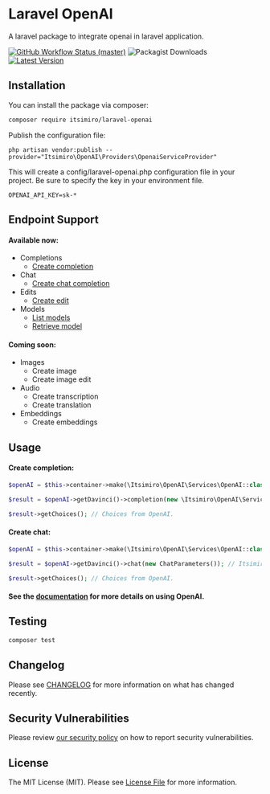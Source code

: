 # Laravel OpenAI

A laravel package to integrate openai in laravel application.



<p align="left">
    <a href="https://github.com/miroslaws8/laravel-openai/actions"><img alt="GitHub Workflow Status (master)" src="https://github.com/miroslaws8/laravel-openai/actions/workflows/test.yml/badge.svg"></a>
    <img alt="Packagist Downloads" src="https://img.shields.io/packagist/dm/itsimiro/laravel-openai">
    <a href="https://packagist.org/packages/itsimiro/laravel-openai"><img alt="Latest Version" src="https://img.shields.io/packagist/v/itsimiro/laravel-openai"></a>
</p>

## Installation

You can install the package via composer:

```bash
composer require itsimiro/laravel-openai
```

Publish the configuration file:

```
php artisan vendor:publish --provider="Itsimiro\OpenAI\Providers\OpenaiServiceProvider"
```

This will create a config/laravel-openai.php configuration file in your project. Be sure to specify the key in your environment file.

```
OPENAI_API_KEY=sk-*
```

## Endpoint Support

#### Available now:

* Completions
  * [Create completion](https://platform.openai.com/docs/api-reference/completions/create)
* Chat
  * [Create chat completion](https://platform.openai.com/docs/api-reference/chat/create)
* Edits
  * [Create edit](https://platform.openai.com/docs/api-reference/edits/create)
* Models
  * [List models](https://platform.openai.com/docs/api-reference/models/list)
  * [Retrieve model](https://platform.openai.com/docs/api-reference/models/retrieve)


#### Coming soon:
* Images
  * Create image
  * Create image edit
* Audio
  * Create transcription
  * Create translation
* Embeddings
  * Create embeddings

## Usage

#### Create completion:

```php
$openAI = $this->container->make(\Itsimiro\OpenAI\Services\OpenAI::class);

$result = $openAI->getDavinci()->completion(new \Itsimiro\OpenAI\Services\DataTransferObjects\CompletionParameters()); // Itsimiro\OpenAI\Services\API\Results\CompletionResult

$result->getChoices(); // Choices from OpenAI.

```

#### Create chat:

```php
$openAI = $this->container->make(\Itsimiro\OpenAI\Services\OpenAI::class);

$result = $openAI->getDavinci()->chat(new ChatParameters()); // Itsimiro\OpenAI\Services\API\Results\CompletionResult

$result->getChoices(); // Choices from OpenAI.

```

#### See the [documentation](https://platform.openai.com/docs/api-reference) for more details on using OpenAI.

## Testing

```bash
composer test
```

## Changelog

Please see [CHANGELOG](CHANGELOG.md) for more information on what has changed recently.

## Security Vulnerabilities

Please review [our security policy](../../security/policy) on how to report security vulnerabilities.

## License

The MIT License (MIT). Please see [License File](LICENSE.md) for more information.
